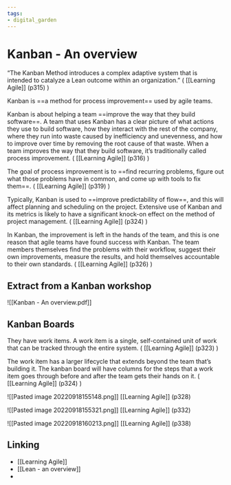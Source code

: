 ```yaml
---
tags: 
- digital_garden
---
```

# Kanban - An overview
“The Kanban Method introduces a complex adaptive system that is intended to catalyze a Lean outcome within an organization.” ( [[Learning Agile]] (p315) )

Kanban is ==a method for process improvement== used by agile teams.

Kanban is about helping a team ==improve the way that they build software==. A team that uses Kanban has a clear picture of what actions they use to build software, how they interact with the rest of the company, where they run into waste caused by inefficiency and unevenness, and how to improve over time by removing the root cause of that waste. 
When a team improves the way that they build software, it’s traditionally called process improvement. ( [[Learning Agile]] (p316) )

The goal of process improvement is to ==find recurring problems, figure out what those problems have in common, and come up with tools to fix them==. ( [[Learning Agile]] (p319) )

Typically, Kanban is used to ==improve predictability of flow==, and this will affect planning and scheduling on the project. Extensive use of Kanban and its metrics is likely to have a significant knock-on effect on the method of project management.  ( [[Learning Agile]] (p324) )

In Kanban, the improvement is left in the hands of the team, and this is one reason that agile teams have found success with Kanban. The team members themselves find the problems with their workflow, suggest their own improvements, measure the results, and hold themselves accountable to their own standards. ( [[Learning Agile]] (p326) )

## Extract from a Kanban workshop

![[Kanban - An overview.pdf]]

## Kanban Boards
They have work items. A work item is a single, self-contained unit of work that can be tracked through the entire system. ( [[Learning Agile]] (p323) )

The work item has a larger lifecycle that extends beyond the team that’s building it. The kanban board will have columns for the steps that a work item goes through before and after the team gets their hands on it.  ( [[Learning Agile]] (p324) )

![[Pasted image 20220918155148.png]]
[[Learning Agile]] (p328)

![[Pasted image 20220918155321.png]]
[[Learning Agile]] (p332)

![[Pasted image 20220918160213.png]]
[[Learning Agile]] (p338)

## Linking
+ [[Learning Agile]]
+ [[Lean - an overview]]
+ 